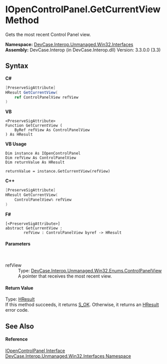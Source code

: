 # IOpenControlPanel.GetCurrentView Method 
 

Gets the most recent Control Panel view.

**Namespace:**&nbsp;<a href="N_DevCase_Interop_Unmanaged_Win32_Interfaces">DevCase.Interop.Unmanaged.Win32.Interfaces</a><br />**Assembly:**&nbsp;DevCase.Interop (in DevCase.Interop.dll) Version: 3.3.0.0 (3.3)

## Syntax

**C#**<br />
``` C#
[PreserveSigAttribute]
HResult GetCurrentView(
	ref ControlPanelView refView
)
```

**VB**<br />
``` VB
<PreserveSigAttribute>
Function GetCurrentView ( 
	ByRef refView As ControlPanelView
) As HResult
```

**VB Usage**<br />
``` VB Usage
Dim instance As IOpenControlPanel
Dim refView As ControlPanelView
Dim returnValue As HResult

returnValue = instance.GetCurrentView(refView)
```

**C++**<br />
``` C++
[PreserveSigAttribute]
HResult GetCurrentView(
	ControlPanelView% refView
)
```

**F#**<br />
``` F#
[<PreserveSigAttribute>]
abstract GetCurrentView : 
        refView : ControlPanelView byref -> HResult 

```


#### Parameters
&nbsp;<dl><dt>refView</dt><dd>Type: <a href="T_DevCase_Interop_Unmanaged_Win32_Enums_ControlPanelView">DevCase.Interop.Unmanaged.Win32.Enums.ControlPanelView</a><br />A pointer that receives the most recent view.</dd></dl>

#### Return Value
Type: <a href="T_DevCase_Interop_Unmanaged_Win32_Enums_HResult">HResult</a><br />If this method succeeds, it returns <a href="T_DevCase_Interop_Unmanaged_Win32_Enums_HResult">S_OK</a>. Otherwise, it returns an <a href="T_DevCase_Interop_Unmanaged_Win32_Enums_HResult">HResult</a> error code.

## See Also


#### Reference
<a href="T_DevCase_Interop_Unmanaged_Win32_Interfaces_IOpenControlPanel">IOpenControlPanel Interface</a><br /><a href="N_DevCase_Interop_Unmanaged_Win32_Interfaces">DevCase.Interop.Unmanaged.Win32.Interfaces Namespace</a><br />